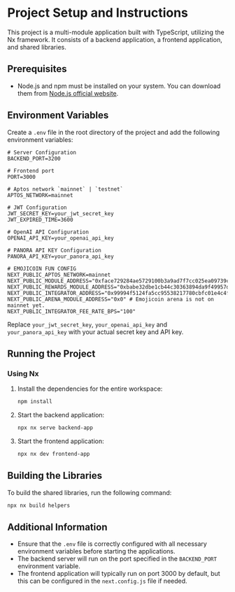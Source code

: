 
# Project Setup and Instructions

This project is a multi-module application built with TypeScript, utilizing the Nx framework. It consists of a backend application, a frontend application, and shared libraries.

## Prerequisites

- Node.js and npm must be installed on your system. You can download them from [Node.js official website](https://nodejs.org/en/download/).

## Environment Variables

Create a `.env` file in the root directory of the project and add the following environment variables:

```plaintext
# Server Configuration
BACKEND_PORT=3200

# Frontend port
PORT=3000

# Aptos network `mainnet` | `testnet`
APTOS_NETWORK=mainnet

# JWT Configuration
JWT_SECRET_KEY=your_jwt_secret_key
JWT_EXPIRED_TIME=3600

# OpenAI API Configuration
OPENAI_API_KEY=your_openai_api_key

# PANORA API KEY Configuration
PANORA_API_KEY=your_panora_api_key

# EMOJICOIN FUN CONFIG
NEXT_PUBLIC_APTOS_NETWORK=mainnet
NEXT_PUBLIC_MODULE_ADDRESS="0xface729284ae5729100b3a9ad7f7cc025ea09739cd6e7252aff0beb53619cafe"
NEXT_PUBLIC_REWARDS_MODULE_ADDRESS="0xbabe32dbe1cb44c30363894da9f49957d6e2b94a06f2fc5c20a9d1b9e54cface"
NEXT_PUBLIC_INTEGRATOR_ADDRESS="0x99994f5124fa5cc95538217780cbfc01e4c4f842dfcc453890755b2ce4779999"
NEXT_PUBLIC_ARENA_MODULE_ADDRESS="0x0" # Emojicoin arena is not on mainnet yet.
NEXT_PUBLIC_INTEGRATOR_FEE_RATE_BPS="100"
```

Replace `your_jwt_secret_key`, `your_openai_api_key` and `your_panora_api_key` with your actual secret key and API key.

## Running the Project

### Using Nx

1. Install the dependencies for the entire workspace:

   ```bash
   npm install
   ```

2. Start the backend application:

   ```bash
   npx nx serve backend-app
   ```

3. Start the frontend application:

   ```bash
   npx nx dev frontend-app
   ```

## Building the Libraries

To build the shared libraries, run the following command:

```bash
npx nx build helpers
```

## Additional Information

- Ensure that the `.env` file is correctly configured with all necessary environment variables before starting the applications.
- The backend server will run on the port specified in the `BACKEND_PORT` environment variable.
- The frontend application will typically run on port 3000 by default, but this can be configured in the `next.config.js` file if needed.
